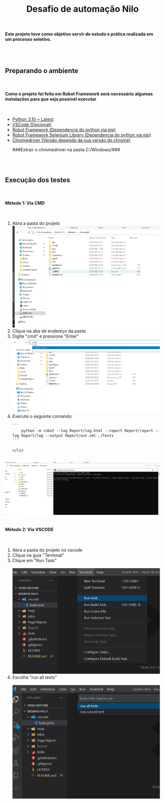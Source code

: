 <h1 align="center"> Desafio de automação Nilo </h1><br> 
<h4>Este projeto teve como objetivo servir de estudo e prática realizada em um processo seletivo.</h4>
<br><br>
<h2>Preparando o ambiente</h2><br>
<h4>Como o projeto foi feito em Robot Framework será necessário algumas instalações para que seja possível executar</h4><br>
<ul>
    <li><a href="https://www.python.org/downloads/">Python 3.10 ~ Latest</a></li>
    <li><a href="https://code.visualstudio.com/">VSCode (Opcional)</a></li>
    <li><a href="https://pypi.org/project/robotframework/">Robot Framework (Dependencia do python via pip)</a></li>
    <li><a href="pip install robotframework-seleniumlibrary">Robot Framework Selenium Library (Dependencia do python via pip)</a></li>
    <li><a href="https://chromedriver.chromium.org/downloads">Chromedriver (Versão depende da sua versão do chrome)</a></li>
    <p>###Extrair o chromedriver na pasta C:/Windows/###</p>
</ul><br><br>

<h2>Execução dos testes</h2><br>
<h4>Método 1: Via CMD</h4><br>
<ol>
    <li>Abra a pasta do projeto<br>
    <img src="./imgs/1-1.jpg"></li>
    <li>Clique na aba de endereço da pasta</li>
    <li>Digite "cmd" e pressione "Enter"<br>
    <img src="./imgs/1-2.jpg"></li>
    <li>Execute o seguinte comando: <br>

    ```
        python -m robot --log Report/log.html --report Report/report --log Report/log --output Report/out.xml ./Tests
    ```
    
    </li>
</ol>
<br>
<img src="./imgs/1-3.jpg"><br><br>

<h4>Método 2: Via VSCODE</h4><br>
<ol>
    <li>Abra a pasta do projeto no vscode</li>
    <li>Clique na guia "Terminal"</li>
    <li>Clique em "Run Task"</li><br>
    <img src="./imgs/2-1.jpg">
    <li>Escolha "run all tests"</li>
    <br>
    <img src="./imgs/2-2.jpg">
</ol>